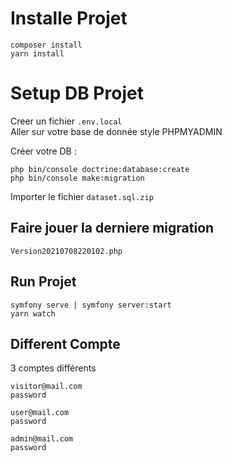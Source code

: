 # **Installe Projet**
~~~~
composer install
yarn install
~~~~

# **Setup DB Projet**

Creer un fichier `.env.local` <br>
Aller sur votre base de donnée style PHPMYADMIN <br>

Créer votre DB :  
~~~~
php bin/console doctrine:database:create
php bin/console make:migration
~~~~
Importer le fichier `dataset.sql.zip` <br>

## **Faire jouer la derniere migration** 
~~~~
Version20210708220102.php
~~~~

## **Run Projet**

~~~~
symfony serve | symfony server:start 
yarn watch 
~~~~

## **Different Compte**
3 comptes différents  
~~~~
visitor@mail.com 
password 
~~~~
~~~~
user@mail.com 
password 
~~~~
~~~~
admin@mail.com 
password 
~~~~